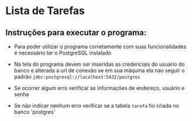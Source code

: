 # Lista de Tarefas

## Instruções para executar o programa:

- Para poder utilizar o programa corretamente com suas funcionalidades é necessário
ter o PostgreSQL instalado

- Na tela do programa devem ser inseridas as credenciais do usuário do banco e alterada a url de conexão se
em sua máquina ela nao seguir o padrão `jdbc:postgresql://localhost:5432/postgres`

- Se ocorrer algum erro verificar as informações de endereço, usuário e senha

- Se não indicar nenhum erro verificar se a tabela `tarefa` foi criada no banco 'postgres'
